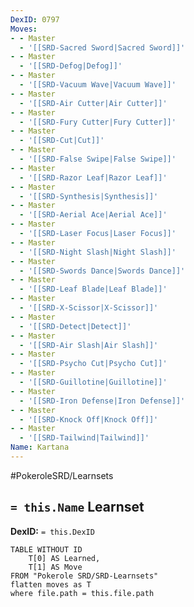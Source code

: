 ```yaml
---
DexID: 0797
Moves:
- - Master
  - '[[SRD-Sacred Sword|Sacred Sword]]'
- - Master
  - '[[SRD-Defog|Defog]]'
- - Master
  - '[[SRD-Vacuum Wave|Vacuum Wave]]'
- - Master
  - '[[SRD-Air Cutter|Air Cutter]]'
- - Master
  - '[[SRD-Fury Cutter|Fury Cutter]]'
- - Master
  - '[[SRD-Cut|Cut]]'
- - Master
  - '[[SRD-False Swipe|False Swipe]]'
- - Master
  - '[[SRD-Razor Leaf|Razor Leaf]]'
- - Master
  - '[[SRD-Synthesis|Synthesis]]'
- - Master
  - '[[SRD-Aerial Ace|Aerial Ace]]'
- - Master
  - '[[SRD-Laser Focus|Laser Focus]]'
- - Master
  - '[[SRD-Night Slash|Night Slash]]'
- - Master
  - '[[SRD-Swords Dance|Swords Dance]]'
- - Master
  - '[[SRD-Leaf Blade|Leaf Blade]]'
- - Master
  - '[[SRD-X-Scissor|X-Scissor]]'
- - Master
  - '[[SRD-Detect|Detect]]'
- - Master
  - '[[SRD-Air Slash|Air Slash]]'
- - Master
  - '[[SRD-Psycho Cut|Psycho Cut]]'
- - Master
  - '[[SRD-Guillotine|Guillotine]]'
- - Master
  - '[[SRD-Iron Defense|Iron Defense]]'
- - Master
  - '[[SRD-Knock Off|Knock Off]]'
- - Master
  - '[[SRD-Tailwind|Tailwind]]'
Name: Kartana
---
```


#PokeroleSRD/Learnsets

## `= this.Name` Learnset

**DexID:** `= this.DexID`

```dataview
TABLE WITHOUT ID
    T[0] AS Learned,
    T[1] AS Move
FROM "Pokerole SRD/SRD-Learnsets"
flatten moves as T
where file.path = this.file.path
```
